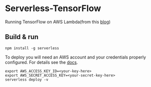 # Serverless-TensorFlow
Running TensorFlow on AWS Lambda(from this [blog](https://medium.com/@mike.p.moritz/running-tensorflow-on-aws-lambda-using-serverless-5acf20e00033))

## Build & run

```shell script
npm install -g serverless
```

To deploy you will need an AWS account and your credentials properly configured. For details see the [docs](https://serverless.com/framework/docs/providers/aws/guide/credentials/).

```shell script
export AWS_ACCESS_KEY_ID=<your-key-here>
export AWS_SECRET_ACCESS_KEY=<your-secret-key-here>
serverless deploy -v
```
